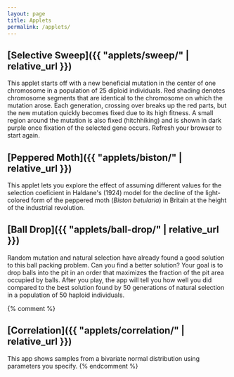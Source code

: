 ```yaml
---
layout: page
title: Applets
permalink: /applets/
---
```


## [Selective Sweep]({{ "applets/sweep/" | relative_url }})

This applet starts off with a new beneficial mutation in the center of one chromosome in a population of 25 diploid individuals. Red shading denotes chromosome segments that are identical to the chromosome on which the mutation arose. Each generation, crossing over breaks up the red parts, but the new mutation quickly becomes fixed due to its high fitness. A small region around the mutation is also fixed (hitchhiking) and is shown in dark purple once fixation of the selected gene occurs. Refresh your browser to start again.

## [Peppered Moth]({{ "applets/biston/" | relative_url }})

This applet lets you explore the effect of assuming different values for the selection coeficient in Haldane's (1924) model for the decline of the light-colored form of the peppered moth (_Biston betularia_) in Britain at the height of the industrial revolution.

## [Ball Drop]({{ "applets/ball-drop/" | relative_url }})

Random mutation and natural selection have already found a good solution to this ball packing problem. Can you find a better solution? Your goal is to drop balls into the pit in an order that maximizes the fraction of the pit area occupied by balls. After you play, the app will tell you how well you did compared to the best solution found by 50 generations of natural selection in a population of 50 haploid individuals.

{% comment %}
## [Correlation]({{ "applets/correlation/" | relative_url }})

This app shows samples from a bivariate normal distribution using parameters you specify.
{% endcomment %}
